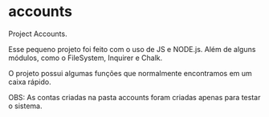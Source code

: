 # accounts
Project Accounts.

Esse pequeno projeto foi feito com o uso de JS e NODE.js.
Além de alguns módulos, como o FileSystem, Inquirer e Chalk.

O projeto possui algumas funções que normalmente encontramos em um caixa rápido.

OBS: As contas criadas na pasta accounts foram criadas apenas para testar o sistema.
